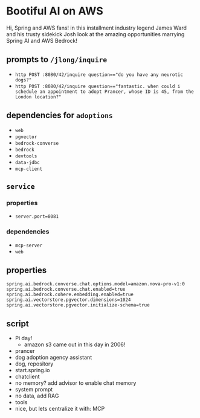 # Bootiful AI on AWS

Hi, Spring and AWS fans! in this installment industry legend James Ward and his trusty sidekick Josh look at the amazing opportunities marrying Spring AI and AWS Bedrock!

## prompts to `/jlong/inquire`

* ` http POST :8080/42/inquire question=="do you have any neurotic dogs?" `
* ` http POST :8080/42/inquire question=="fantastic. when could i schedule an appointment to adopt Prancer, whose ID is 45, from the London location?" `

## dependencies for `adoptions` 
- `web`
- `pgvector`
- `bedrock-converse`
- `bedrock`
- `devtools`
- `data-jdbc`
- `mcp-client`

## `service`

### properties
- `server.port=8081`
 
### dependencies
- `mcp-server`
- `web`


## properties 

```
spring.ai.bedrock.converse.chat.options.model=amazon.nova-pro-v1:0
spring.ai.bedrock.converse.chat.enabled=true
spring.ai.bedrock.cohere.embedding.enabled=true
spring.ai.vectorstore.pgvector.dimensions=1024
spring.ai.vectorstore.pgvector.initialize-schema=true 
```

## script 

- Pi day! 
	- amazon s3 came out in this day in 2006!
- prancer
- dog adoption agency assistant
- dog, repository
- start.spring.io 
- chatclient 
- no memory? add advisor to enable chat memory 
- system prompt 
- no data, add RAG
- tools
- nice, but lets centralize it with: MCP